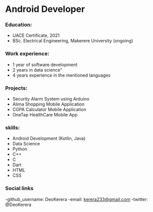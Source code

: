 # Android Developer
### Education:
  - UACE Certificate, 2021
  - BSc. Electrical Engineering, Makerere University (ongoing)
    
### Work experience:
  - 1 year of software development
  - 2 years in data science"
  - 4 years experience in the mentioned languages

### Projects:
  - Security Alarm System using Arduino
  - Alima Shopping Mobile Application
  - CGPA Calculator Mobile Application
  - OneTap HealthCare Mobile App

### skills:
  - Android Development (Kotlin, Java)
  - Data Science
  - Python
  - C++
  - C
  - Dart
  - HTML
  - CSS

### Social links
-github_username: DeoKerera
-email: kerera233@gmail.com
-twitter: @DeoKerera

